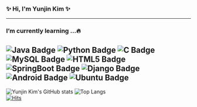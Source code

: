 ### ✨ Hi, I'm Yunjin Kim ✨
---
### I’m currently learning ...🔥
![Java Badge](http://img.shields.io/badge/-Java-007396?style=flat&logo=Java&logoColor=white) ![Python Badge](http://img.shields.io/badge/-Python-3776AB?style=flat&logo=Python&logoColor=white) ![C Badge](http://img.shields.io/badge/-C-A8B9CC?style=flat&logo=C&logoColor=white) ![MySQL Badge](http://img.shields.io/badge/-MySQL-4479A1?style=flat&logo=MySQL&logoColor=white) ![HTML5 Badge](http://img.shields.io/badge/-HTML5-E34F26?style=flat&logo=HTML5&logoColor=white)  
![SpringBoot Badge](http://img.shields.io/badge/-SpringBoot-6DB33F?style=flat&logo=SpringBoot&logoColor=white) ![Django Badge](http://img.shields.io/badge/-Django-092E20?style=flat&logo=Django&logoColor=white) ![Android Badge](http://img.shields.io/badge/-Android-3DDC84?style=flat&logo=Android&logoColor=white) ![Ubuntu Badge](http://img.shields.io/badge/-Ubuntu-E95420?style=flat&logo=Ubuntu&logoColor=white)
---
![Yunjin Kim's GitHub stats](https://github-readme-stats.vercel.app/api?username=yunjin99&show_icons=true&theme=dracula) ![Top Langs](https://github-readme-stats.vercel.app/api/top-langs/?username=yunjin99&layout=compact&theme=dracula)  
[![Hits](https://hits.seeyoufarm.com/api/count/incr/badge.svg?url=https%3A%2F%2Fgithub.com%2Fyunjin99&count_bg=%23E587B5&title_bg=%23555555&icon=&icon_color=%23E7E7E7&title=hits&edge_flat=false)](https://hits.seeyoufarm.com)

<!--
**yunjin99/yunjin99** is a ✨ _special_ ✨ repository because its `README.md` (this file) appears on your GitHub profile.

Here are some ideas to get you started:

- 🔭 I’m currently working on ...
- 🌱 I’m currently learning ...
- 👯 I’m looking to collaborate on ...
- 🤔 I’m looking for help with ...
- 💬 Ask me about ...
- 📫 How to reach me: ...
- 😄 Pronouns: ...
- ⚡ Fun fact: ...
-->
